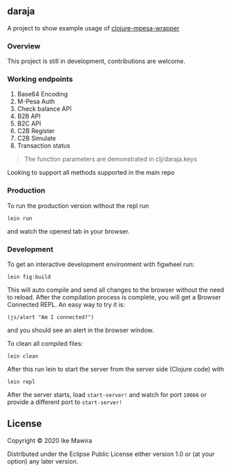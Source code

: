 ## daraja

A project to show example usage of [clojure-mpesa-wrapper](https://github.com/MawiraIke/clojure-mpesa-wrapper)


### Overview
This project is still in development, contributions are welcome.

### Working endpoints 
1. Base64 Encoding
2. M-Pesa Auth
3. Check balance API
4. B2B API
5. B2C API
6. C2B Register
7. C2B Simulate
8. Transaction status

> The function parameters are demonstrated in clj/daraja.keys

Looking to support all methods supported in the main repo

### Production
To run the production version without the repl run
    
    lein run
    
and watch the opened tab in your browser.

### Development

To get an interactive development environment with figwheel run:

    lein fig:build

This will auto compile and send all changes to the browser without the
need to reload. After the compilation process is complete, you will
get a Browser Connected REPL. An easy way to try it is:

    (js/alert "Am I connected?")

and you should see an alert in the browser window.

To clean all compiled files:

	lein clean

After this run lein to start the server from the server side (Clojure code) with

    lein repl
    
After the server starts, load ```start-server!``` and watch for port ```10666``` or provide 
a different port to ```start-server!```
## License

Copyright © 2020 Ike Mawira

Distributed under the Eclipse Public License either version 1.0 or (at your option) any later version.
